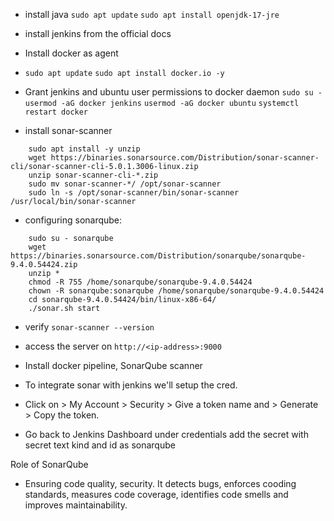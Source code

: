- install java
```sudo apt update```
```sudo apt install openjdk-17-jre```
- install jenkins from the official docs

- Install docker as agent
- ```sudo apt update```
    ```sudo apt install docker.io -y```
  
- Grant jenkins and ubuntu user permissions to docker daemon
 ```sudo su - ```
 ```usermod -aG docker jenkins```
 ```usermod -aG docker ubuntu```
 ```systemctl restart docker```

- install sonar-scanner 
```sudo apt update
    sudo apt install -y unzip
    wget https://binaries.sonarsource.com/Distribution/sonar-scanner-cli/sonar-scanner-cli-5.0.1.3006-linux.zip
    unzip sonar-scanner-cli-*.zip
    sudo mv sonar-scanner-*/ /opt/sonar-scanner
    sudo ln -s /opt/sonar-scanner/bin/sonar-scanner /usr/local/bin/sonar-scanner
```
 - configuring sonarqube: 
 ```sudo adduser sonarqube
     sudo su - sonarqube
     wget https://binaries.sonarsource.com/Distribution/sonarqube/sonarqube-9.4.0.54424.zip
     unzip *
     chmod -R 755 /home/sonarqube/sonarqube-9.4.0.54424
     chown -R sonarqube:sonarqube /home/sonarqube/sonarqube-9.4.0.54424
     cd sonarqube-9.4.0.54424/bin/linux-x86-64/
     ./sonar.sh start
 ```
- verify ```sonar-scanner --version```

- access the server on ```http://<ip-address>:9000```
- Install docker pipeline, SonarQube scanner
- To integrate sonar with jenkins we'll setup the cred.
- Click on > My Account > Security > Give a token name and > Generate > Copy the token.
- Go back to Jenkins Dashboard under credentials add the secret with secret text kind and id as sonarqube

Role of SonarQube
- Ensuring code quality, security. It detects bugs, enforces cooding standards, measures code coverage, identifies code smells and improves maintainability.
